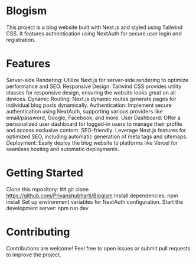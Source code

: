 # Blogism
This project is a blog website built with Next.js and styled using Tailwind CSS. It features authentication using NextAuth for secure user login and registration.

# Features
Server-side Rendering: Utilize Next.js for server-side rendering to optimize performance and SEO.
Responsive Design: Tailwind CSS provides utility classes for responsive design, ensuring the website looks great on all devices.
Dynamic Routing: Next.js dynamic routes generate pages for individual blog posts dynamically.
Authentication: Implement secure authentication using NextAuth, supporting various providers like email/password, Google, Facebook, and more.
User Dashboard: Offer a personalized user dashboard for logged-in users to manage their profile and access exclusive content.
SEO-friendly: Leverage Next.js features for optimized SEO, including automatic generation of meta tags and sitemaps.
Deployment: Easily deploy the blog website to platforms like Vercel for seamless hosting and automatic deployments.
# Getting Started
Clone this repository: ## git clone https://github.com/Priyanshubharti/Blogism
Install dependencies: npm install
Set up environment variables for NextAuth configuration.
Start the development server: npm run dev 
# Contributing
Contributions are welcome! Feel free to open issues or submit pull requests to improve the project.        
